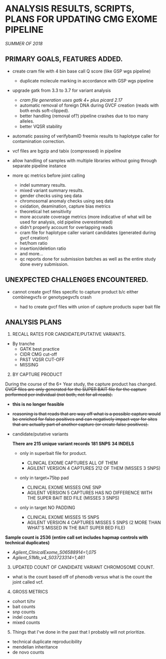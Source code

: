 ANALYSIS RESULTS, SCRIPTS, PLANS FOR UPDATING CMG EXOME PIPELINE
=======

_SUMMER OF 2018_

## PRIMARY GOALS, FEATURES ADDED.

* create cram file with 4 bin base call Q score (like GSP wgs pipeline)
	* duplicate molecule marking in accordance with GSP wgs pipeline

* upgrade gatk from 3.3 to 3.7 for variant analysis
	* _cram file generation uses gatk 4+ plus picard 2.17_
	* automatic removal of foreign DNA during GVCF creation (reads with both ends soft-clipped).
	* better handling (removal of?) pipeline crashes due to too many alleles.
	* better VQSR stability

* automatic passing of verifybamID freemix results to haplotype caller for contamination correction.

* vcf files are bgzip and tabix (compressed) in pipeline

* allow handling of samples with multiple libraries without going through separate pipeline instance

* more qc metrics before joint calling

	* indel summary results.
	* mixed variant summary results.
	* gender checks using seq data
	* chromosomal anomaly checks using seq data
	* oxidation, deamination, capture bias metrics
	* theoretical het sensitivity
	* more accurate coverage metrics (more indicative of what will be used for analysis, old pipeline overestimated)
	* didn't properly account for overlapping reads
	* cram file for haplotype caller variant candidates (generated during gvcf creation)
	* het/hom ratio
	* insertion/deletion ratio
	* and more...
	* qc reports done for submission batches as well as the entire study done every submission.

## UNEXPECTED CHALLENGES ENCOUNTERED.

* cannot create gvcf files specific to capture product b/c either combinegvcfs or genotypegvcfs crash

	* had to create gvcf files with union of capture products super bait file


## ANALYSIS PLANS

1. RECALL RATES FOR CANDIDATE/PUTATIVE VARIANTS.
* By tranche
	* GATK best practice
	* CIDR CMG cut-off
	* PAST VQSR CUT-OFF
	* MISSING

2. BY CAPTURE PRODUCT

During the course of the 6+ Year study, the capture product has changed.
~~GVCF files are only generated for the SUPER BAIT file for the capture performed per individual (not both, not for all reads).~~
	
* **this is no longer feasible**

* ~~reasoning is that reads that are way off what is a possible capture would be enriched for false positives and can negatively impact vqsr for sites that are actually part of another capture (or create false positives).~~

* candidate/putative variants

	**There are 215 unique variant records**
		**181 SNPS**
		**34 INDELS**

	* only in superbait file for product.
		* CLINICAL EXOME CAPTURES ALL OF THEM
		* AGILENT VERSION 4 CAPTURES 212 OF THEM (MISSES 3 SNPS)

	* only in target+75bp pad
		* CLINICAL EXOME MISSES ONE SNP
		* AGILENT VERSION 5 CAPTURES HAS NO DIFFERENCE WITH THE SUPER BAIT BED FILE (MISSES 3 SNPS)

	* only in target NO PADDING
		* CLINICAL EXOME MISSES 15 SNPS
		* AGILENT VERSION 4 CAPTURES MISSES 5 SNPS (2 MORE THAN WHAT'S MISSED IN THE BAIT SUPER BED FILE)

**Sample count is 2536 (entire call set includes hapmap controls with technical duplicates)**

* _Agilent_ClinicalExome_S06588914=1,075_
* _Agilent_51Mb_v4_S03723314=1,461_


3. UPDATED COUNT OF CANDIDATE VARIANT CHROMOSOME COUNT.

* what is the count based off of phenodb versus what is the count the joint called vcf.

4. GROSS METRICS

* cohort ti/tv
* bait counts
* snp counts
* indel counts
* mixed counts

5. Things that I've done in the past that I probably will not prioritize.

* technical duplicate reproducibility
* mendelian inheritance
* de novo counts

